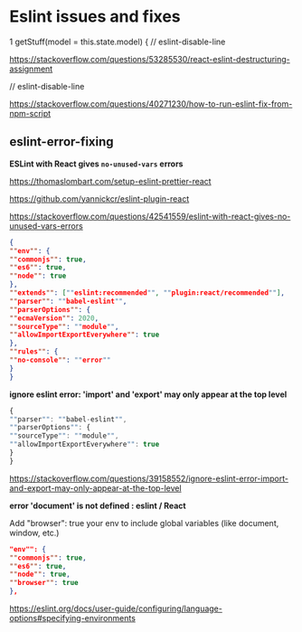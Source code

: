 # Eslint issues and fixes

1 getStuff(model = this.state.model) { // eslint-disable-line

https://stackoverflow.com/questions/53285530/react-eslint-destructuring-assignment

// eslint-disable-line

https://stackoverflow.com/questions/40271230/how-to-run-eslint-fix-from-npm-script

## eslint-error-fixing

**ESLint with React gives `no-unused-vars` errors**

https://thomaslombart.com/setup-eslint-prettier-react

https://github.com/yannickcr/eslint-plugin-react

https://stackoverflow.com/questions/42541559/eslint-with-react-gives-no-unused-vars-errors

```json showLineNumbers
{
""env"": {
""commonjs"": true,
""es6"": true,
""node"": true
},
""extends"": [""eslint:recommended"", ""plugin:react/recommended""],
""parser"": ""babel-eslint"",
""parserOptions"": {
""ecmaVersion"": 2020,
""sourceType"": ""module"",
""allowImportExportEverywhere"": true
},
""rules"": {
""no-console"": ""error""
}
}
```

**ignore eslint error: 'import' and 'export' may only appear at the top level**

```jsx showLineNumbers
{
""parser"": ""babel-eslint"",
""parserOptions"": {
""sourceType"": ""module"",
""allowImportExportEverywhere"": true
}
}
```

https://stackoverflow.com/questions/39158552/ignore-eslint-error-import-and-export-may-only-appear-at-the-top-level

**error 'document' is not defined : eslint / React**

Add "browser": true your env to include global variables (like document, window, etc.)

```json showLineNumbers
"env"": {
""commonjs"": true,
""es6"": true,
""node"": true,
""browser"": true
},
```

https://eslint.org/docs/user-guide/configuring/language-options#specifying-environments
